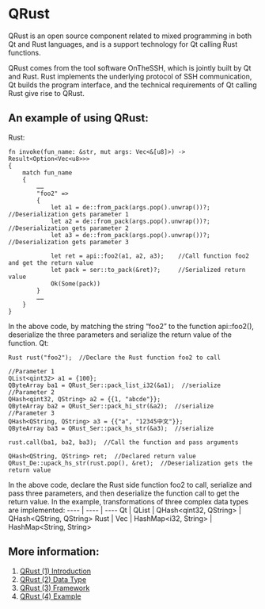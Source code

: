 # QRust

QRust is an open source component related to mixed programming in both Qt and Rust languages, and is a support technology for Qt calling Rust functions.

QRust comes from the tool software OnTheSSH, which is jointly built by Qt and Rust. Rust implements the underlying protocol of SSH communication, Qt builds the program interface, and the technical requirements of Qt calling Rust give rise to QRust.

## An example of using QRust:
Rust:
```
fn invoke(fun_name: &str, mut args: Vec<&[u8]>) -> Result<Option<Vec<u8>>>
{
    match fun_name
    {
        ……
        "foo2" =>
        {
            let a1 = de::from_pack(args.pop().unwrap())?;  //Deserialization gets parameter 1
            let a2 = de::from_pack(args.pop().unwrap())?;    //Deserialization gets parameter 2
            let a3 = de::from_pack(args.pop().unwrap())?;  //Deserialization gets parameter 3
 
            let ret = api::foo2(a1, a2, a3);    //Call function foo2 and get the return value
            let pack = ser::to_pack(&ret)?;     //Serialized return value
            Ok(Some(pack))
        }
        ……
    }
}
```
In the above code, by matching the string “foo2” to the function api::foo2(), deserialize the three parameters and serialize the return value of the function.
Qt:
```
Rust rust("foo2");  //Declare the Rust function foo2 to call
 
//Parameter 1
QList<qint32> a1 = {100};
QByteArray ba1 = QRust_Ser::pack_list_i32(&a1);  //serialize
//Parameter 2
QHash<qint32, QString> a2 = {{1, "abcde"}};
QByteArray ba2 = QRust_Ser::pack_hi_str(&a2);  //serialize
//Parameter 3
QHash<QString, QString> a3 = {{"a", "12345中文"}};
QByteArray ba3 = QRust_Ser::pack_hs_str(&a3);  //serialize
 
rust.call(ba1, ba2, ba3);  //Call the function and pass arguments
 
QHash<QString, QString> ret;  //Declared return value
QRust_De::upack_hs_str(rust.pop(), &ret);  //Deserialization gets the return value
```
In the above code, declare the Rust side function foo2 to call, serialize and pass three parameters, and then deserialize the function call to get the return value. In the example, transformations of three complex data types are implemented:
---- | ---- | ----
Qt | QList<qint32> | QHash<qint32, QString> | QHash<QString, QString>
Rust | Vec<i32> | HashMap<i32, String> | HashMap<String, String>

## More information:
1. [QRust (1) Introduction](https://onthessh.com/articles/qrust-1-introduction/)
2. [QRust (2) Data Type](https://onthessh.com/articles/qrust-2-data-type/)
3. [QRust (3) Framework](https://onthessh.com/articles/qrust-3-framework/)
4. [QRust (4) Example](https://onthessh.com/articles/qrust-4-example/)
